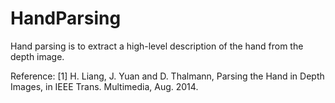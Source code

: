 # HandParsing
Hand parsing is to extract a high-level description of the hand from the depth image.



Reference:
[1] H. Liang, J. Yuan and D. Thalmann, Parsing the Hand in Depth Images, in IEEE Trans. Multimedia, Aug. 2014.
